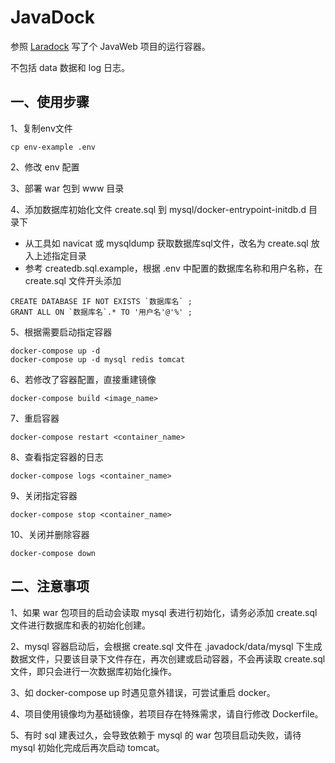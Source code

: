 # JavaDock

参照 [Laradock](https://github.com/laradock/laradock) 写了个 JavaWeb 项目的运行容器。

不包括 data 数据和 log 日志。

## 一、使用步骤

1、复制env文件

```
cp env-example .env
```

2、修改 env 配置

3、部署 war 包到 www 目录

4、添加数据库初始化文件 create.sql 到 mysql/docker-entrypoint-initdb.d 目录下

- 从工具如 navicat 或 mysqldump 获取数据库sql文件，改名为 create.sql 放入上述指定目录
- 参考 createdb.sql.example，根据 .env 中配置的数据库名称和用户名称，在 create.sql 文件开头添加
```
CREATE DATABASE IF NOT EXISTS `数据库名` ;
GRANT ALL ON `数据库名`.* TO '用户名'@'%' ;
```


5、根据需要启动指定容器

```
docker-compose up -d
docker-compose up -d mysql redis tomcat
```

6、若修改了容器配置，直接重建镜像

```
docker-compose build <image_name>
```

7、重启容器

```
docker-compose restart <container_name>
```

8、查看指定容器的日志
```
docker-compose logs <container_name>
```
9、关闭指定容器
```
docker-compose stop <container_name>
```

10、关闭并删除容器
```
docker-compose down
```

## 二、注意事项

1、如果 war 包项目的启动会读取 mysql 表进行初始化，请务必添加 create.sql 文件进行数据库和表的初始化创建。

2、mysql 容器启动后，会根据 create.sql 文件在 .javadock/data/mysql 下生成数据文件，只要该目录下文件存在，再次创建或启动容器，不会再读取 create.sql 文件，即只会进行一次数据库初始化操作。

3、如 docker-compose up 时遇见意外错误，可尝试重启 docker。

4、项目使用镜像均为基础镜像，若项目存在特殊需求，请自行修改 Dockerfile。

5、有时 sql 建表过久，会导致依赖于 mysql 的 war 包项目启动失败，请待 mysql 初始化完成后再次启动 tomcat。
